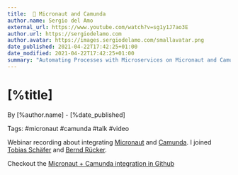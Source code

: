 ```yaml
---
title:  📼 Micronaut and Camunda
author.name: Sergio del Amo
external_url: https://www.youtube.com/watch?v=sg1y1J7ao3E
author.url: https://sergiodelamo.com
author.avatar: https://images.sergiodelamo.com/smallavatar.png 
date_published: 2021-04-22T17:42:25+01:00
date_modified: 2021-04-22T17:42:25+01:00
summary: "Automating Processes with Microservices on Micronaut and Camunda" webinar video
---
```


# [%title]

By [%author.name] - [%date_published]

Tags: #micronaut #camunda #talk #video

Webinar recording about integrating [Micronaut](https://micronaut.io) and [Camunda](https://camunda.com). I joined [Tobias Schäfer](https://twitter.com/toschaef) and [Bernd Rücker](https://twitter.com/berndruecker). 

Checkout the [Micronaut + Camunda integration in Github](https://github.com/NovatecConsulting/micronaut-camunda-bpm)